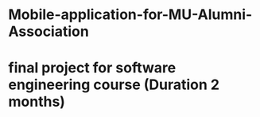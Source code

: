 <h1> Mobile-application-for-MU-Alumni-Association<h1>
final project for  software engineering course (Duration 2 months) 

